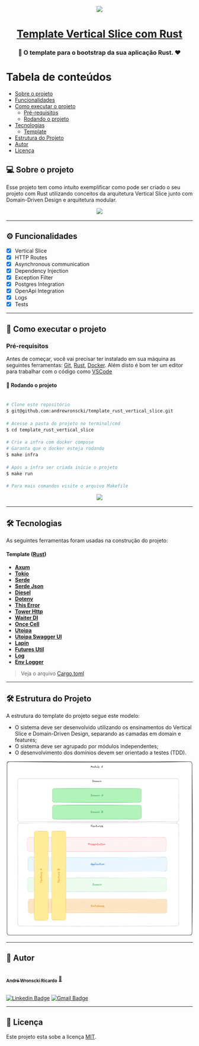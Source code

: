 <div align="center">
    <image src="./doc/rust_1.png" width="261" />
    <h1 align="center">
     <a href="#" alt="site do places"> Template Vertical Slice com Rust</a>
     </h1>
</div>

<h3 align="center">
    🦀 O template para o bootstrap da sua aplicação Rust. ❤️
</h3>

# Tabela de conteúdos

<!--ts-->

- [Sobre o projeto](#-sobre-o-projeto)
- [Funcionalidades](#%EF%B8%8F-funcionalidades)
- [Como executar o projeto](#-como-executar-o-projeto)
  - [Pré-requisitos](#pré-requisitos)
  - [Rodando o projeto](#-rodando-o-projeto)
- [Tecnologias](#-tecnologias)
  - [Template](#template-rust)
- [Estrutura do Projeto](#-estrutura-do-projeto)
- [Autor](#-autor)
- [Licença](#-licença)
<!--te-->

## 💻 Sobre o projeto

Esse projeto tem como intuíto exemplificar como pode ser criado o seu projeto com Rust utilizando conceitos da arquitetura Vertical Slice junto com Domain-Driven Design e arquitetura modular. 

<div align="center">
    <image src="./doc/rust_2.png" width="261" />
</div>

---

## ⚙️ Funcionalidades

- [x] Vertical Slice
- [x] HTTP Routes
- [x] Asynchronous communication
- [x] Dependency Injection
- [x] Exception Filter
- [x] Postgres Integration
- [x] OpenApi Integration
- [x] Logs
- [x] Tests

---

## 🚀 Como executar o projeto

### Pré-requisitos

Antes de começar, você vai precisar ter instalado em sua máquina as seguintes ferramentas:
[Git](https://git-scm.com), [Rust](https://www.rust-lang.org/tools/install), [Docker](https://docs.docker.com/engine/install/).
Além disto é bom ter um editor para trabalhar com o código como [VSCode](https://code.visualstudio.com/)

#### 🎲 Rodando o projeto

```bash

# Clone este repositório
$ git@github.com:andrewronscki/template_rust_vertical_slice.git

# Acesse a pasta do projeto no terminal/cmd
$ cd template_rust_vertical_slice

# Crie a infra com docker compose
# Garanta que o docker esteja rodando
$ make infra

# Após a infra ser criada inicie o projeto
$ make run

# Para mais comandos visite o arquivo Makefile

```

<div align="center">
    <image src="./doc/rust_3.png" width="261" />
</div>


---

## 🛠 Tecnologias

As seguintes ferramentas foram usadas na construção do projeto:

#### [](https://github.com/andrewronscki/places-serverside)**Template** ([Rust](https://www.rust-lang.org/))

- **[Axum](https://crates.io/crates/axum)**
- **[Tokio](https://crates.io/crates/tokio)**
- **[Serde](https://crates.io/crates/serde)**
- **[Serde Json](https://crates.io/crates/serde_json)**
- **[Diesel](https://crates.io/crates/diesel)**
- **[Dotenv](https://crates.io/crates/dotenv)**
- **[This Error](https://crates.io/crates/thiserror)**
- **[Tower Http](https://crates.io/crates/tower-http)**
- **[Waiter DI](https://crates.io/crates/waiter_di)**
- **[Once Cell](https://crates.io/crates/once_cell)**
- **[Utoipa](https://crates.io/crates/utoipa)**
- **[Utoipa Swagger UI](https://crates.io/crates/utoipa-swagger-ui)**
- **[Lapin](https://crates.io/crates/lapin)**
- **[Futures Util](https://crates.io/crates/futures-util)**
- **[Log](https://crates.io/crates/log)**
- **[Env Logger](https://crates.io/crates/env_logger)**

> Veja o arquivo [Cargo.toml](https://github.com/andrewronscki/template_rust_vertical_slice/blob/main/Cargo.toml)

---

## 🛠 Estrutura do Projeto

A estrutura do template do projeto segue este modelo:

- O sistema deve ser desenvolvido utilizando os ensinamentos do Vertical Slice e Domain-Driven Design, separando as camadas em domain e features;
- O sistema deve ser agrupado por módulos independentes;
- O desenvolvimento dos domínios devem ser orientado a testes (TDD).

<div align="center">
  <img alt="Arquitetura da Api" src="./doc/arquitetura.png">
</div>

---

## 🦸 Autor

<a href="https://andrewronscki.com" style="margin: 0px; padding:0;">
 <img style="border-radius: 50%;" src="https://avatars.githubusercontent.com/u/32884775?v=4" width="100px;" alt=""/>
 <br />
 <sub><b>André Wronscki Ricardo</b></sub></a> <a href="https://andrewronscki.com" title="André Wronscki">🚀</a>
 <br />
 <br />

[![Linkedin Badge](https://img.shields.io/badge/-André-blue?style=flat-square&logo=Linkedin&logoColor=white&link=https://www.linkedin.com/in/andr%C3%A9-wronscki-ricardo-13694bb7/)](https://www.linkedin.com/in/andr%C3%A9-wronscki-ricardo-13694bb7/)
[![Gmail Badge](https://img.shields.io/badge/-andrewronscki@gmail.com-c14438?style=flat-square&logo=Gmail&logoColor=white&link=mailto:andrewronscki@gmail.com)](mailto:andrewronscki@gmail.com)

---

## 📝 Licença

Este projeto esta sobe a licença [MIT](./LICENSE.md).
